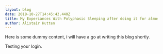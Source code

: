 ```yaml
---
layout: blog
date: 2018-10-27T14:45:43.440Z
title: My Experiances With Polyphasic Sleeping after doing it for almost 2 years
author: Alistair Hutten
---
```

Here is some dummy content, i will have a go at writing this blog shortly.

Testing your login.
